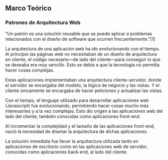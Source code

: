 ## Marco Teórico

### Patrones de Arquitectura Web
"Un patrón es una solución reusable que se puede aplicar a problemas relacionados con el diseño de software que ocurren frecuentemente."[1]

La arquitectura de una aplicación web ha ido evolucionando con el tiempo. Al principio las páginas web no necesitaban de un diseño de arquitectura en cliente, el código necesario—de lado del cliente—para conseguir lo que se deseaba era muy sencillo. Esto se debía a que la tecnología no permitía hacer cosas complejas.

Estas aplicaciones implementaban una arquitectura cliente-servidor, donde el servidor se encargaba del modelo, la lógica de negocio y las vistas. Y el cliente únicamente se encargaba de hacer peticiones y actualizar las vistas.

Con el tiempo, el lenguaje utilizado para desarrollar aplicaciones web (Javascript) fue evolucionando, permitiendo hacer cosas mucho más interesantes y a la vez complejas. Esto dio origen a las aplicaciones web del lado del cliente, también conocidas como aplicaciones front-end.

Al incrementar la complejidad y el tamaño de las aplicaciones front-end, nació la necesidad de diseñar la arquitectura de dichas aplicaciones.

La solución inmediata fue llevar la arquitectura utilizada tanto en aplicaciones de escritorio como en las aplicaciones web de servidor,  conocidas como aplicaciones back-end, al lado del cliente.